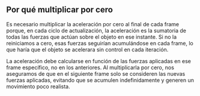 ## Por qué multiplicar por cero

Es necesario multiplicar la aceleración por cero al final de cada frame porque, en cada ciclo de actualización, la aceleración es la sumatoria de todas las fuerzas que actúan sobre el objeto en ese instante. Si no la reiniciamos a cero, esas fuerzas seguirían acumulándose en cada frame, lo que haría que el objeto se acelerara sin control en cada iteración.

La aceleración debe calcularse en función de las fuerzas aplicadas en ese frame específico, no en los anteriores. Al multiplicarla por cero, nos aseguramos de que en el siguiente frame solo se consideren las nuevas fuerzas aplicadas, evitando que se acumulen indefinidamente y generen un movimiento poco realista.
